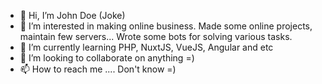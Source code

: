 - 👋 Hi, I’m John Doe (Joke) 
- 👀 I’m interested in making online business. Made some online projects, maintain few servers... Wrote some bots for solving various tasks.
- 🌱 I’m currently learning PHP, NuxtJS, VueJS, Angular and etc
- 💞️ I’m looking to collaborate on anything =)
- 📫 How to reach me .... Don't know =) 

<!---
seosmmbusiness/seosmmbusiness is a ✨ special ✨ repository because its `README.md` (this file) appears on your GitHub profile.
You can click the Preview link to take a look at your changes.
--->
